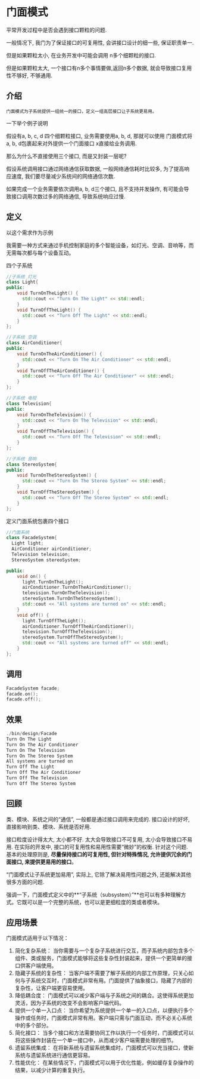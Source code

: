<!--
 * @Description: 
 * @version: 
 * @Author: 莫邪
 * @Date: 2023-10-19 10:02:41
 * @LastEditors: 莫邪
 * @LastEditTime: 2023-10-19 10:02:42
-->
# 门面模式

平常开发过程中是否会遇到接口颗粒的问题. 

一般情况下, 我门为了保证接口的可复用性, 会讲接口设计的细一些, 保证职责单一.

但是如果颗粒太小, 在业务开发中可能会调用 n多个细颗粒的接口. 

但是如果颗粒太大, 一个接口有n多个事情要做,返回n多个数据, 就会导致接口复用性不够好, 不够通用. 

## 介绍

`门面模式为子系统提供一组统一的接口，定义一组高层接口让子系统更易用。`

一下举个例子说明

假设有a, b, c, d 四个细颗粒接口, 业务需要使用a, b, d, 那就可以使用 门面模式将a, b, d包裹起来对外提供一个门面接口 x直接给业务调用. 

那么为什么不直接使用三个接口, 而是又封装一层呢?

假设系统调用接口通过网络通信获取数据, 一般网络通信耗时比较多, 为了提高响应速度, 我们要尽量减少系统间的网络通信次数. 

如果完成一个业务需要依次调用a, b, d三个接口, 且不支持并发操作, 有可能会导致接口调用次数过多的网络通信, 导致系统响应过慢.

## 定义

以这个需求作为示例

我需要一种方式来通过手机控制家庭的多个智能设备，如灯光、空调、音响等，而无需每次都与每个设备互动。

四个子系统

```cpp
//子系统 灯光
class Light{
public:
    void TurnOnTheLight() {
      std::cout << "Turn On The Light" << std::endl;
    }
    void TurnOffTheLight() {
      std::cout << "Turn Off The Light" << std::endl;
    }
};

//子系统 空调
class AirConditioner{
public:
    void TurnOnTheAirConditioner() {
      std::cout << "Turn On The Air Conditioner" << std::endl;
    }
    void TurnOffTheAirConditioner() {
      std::cout << "Turn Off The Air Conditioner" << std::endl;
    }
};

//子系统 电视
class Television{
public:
    void TurnOnTheTelevision() {
      std::cout << "Turn On The Television" << std::endl;
    }
    void TurnOffTheTelevision() {
      std::cout << "Turn Off The Television" << std::endl;
    }
};

//子系统 音响
class StereoSystem{
public:
    void TurnOnTheStereoSystem() {
      std::cout << "Turn On The Stereo System" << std::endl;
    }
    void TurnOffTheStereoSystem() {
      std::cout << "Turn Off The Stereo System" << std::endl;
    }
};
```

定义门面系统包裹四个接口

```cpp
//门面系统
class FacadeSystem{
  Light light;
  AirConditioner airConditioner;
  Television television;
  StereoSystem stereoSystem;

public:
    void on() {
      light.TurnOnTheLight();
      airConditioner.TurnOnTheAirConditioner();
      television.TurnOnTheTelevision();
      stereoSystem.TurnOnTheStereoSystem();
      std::cout << "All systems are turned on" << std::endl;
    }
    void off() {
      light.TurnOffTheLight();
      airConditioner.TurnOffTheAirConditioner();
      television.TurnOffTheTelevision();
      stereoSystem.TurnOffTheStereoSystem();
      std::cout << "All systems are turned off" << std::endl;
    }
};
```

## 调用

```cpp
FacadeSystem facade;
facade.on();
facade.off();
```

## 效果

```cpp
./bin/design/Facade        
Turn On The Light
Turn On The Air Conditioner
Turn On The Television
Turn On The Stereo System
All systems are turned on
Turn Off The Light
Turn Off The Air Conditioner
Turn Off The Television
Turn Off The Stereo System
```

## 回顾

类、模块、系统之间的“通信”, 一般都是通过接口调用来完成的. 接口设计的好坏, 直接影响到类、模块、系统是否好用.

接口粒度设计得太大, 太小都不好. 太大会导致接口不可复用, 太小会导致接口不易用. 在实际的开发中, 接口的可复用性和易用性需要“微妙”的权衡. 针对这个问题. 基本的处理原则是, **尽量保持接口的可复用性, 但针对特殊情况, 允许提供冗余的门面接口, 来提供更易用的接口**。

“门面模式让子系统更加易用”, 实际上, 它除了解决易用性问题之外, 还能解决其他很多方面的问题.

强调一下，门面模式定义中的**“子系统（subsystem）”**也可以有多种理解方式。它既可以是一个完整的系统，也可以是更细粒度的类或者模块。

## 应用场景

门面模式适用于以下情况：

1. 简化复杂系统： 当你需要与一个复杂子系统进行交互，而子系统内部包含多个组件、类或服务，门面模式能够将这些复杂性封装起来，提供一个更简单的接口供客户端使用。
2. 隐藏子系统的复杂性： 当客户端不需要了解子系统的内部工作原理，只关心如何与子系统交互时，门面模式非常有用。门面提供了抽象接口，隐藏了内部的复杂性，让客户端更容易使用。
3. 降低耦合度： 门面模式可以减少客户端与子系统之间的耦合。这使得系统更加灵活，因为子系统的改变不会影响客户端代码。
4. 提供一个单一入口点： 当你希望为系统提供一个单一的入口点，以便执行多个操作或任务时，门面模式非常有用。客户端只需与门面互动，而不必关心系统中的多个部分。
5. 简化接口： 当多个接口和方法需要协同工作以执行一个任务时，门面模式可以将这些操作封装在一个单一接口中，从而减少客户端需要处理的细节。
6. 遗留系统集成： 在将新系统与遗留系统集成时，门面模式可以充当接口，使新系统与遗留系统进行通信更容易。
7. 性能优化： 在某些情况下，门面模式可以用于优化性能，例如缓存复杂操作的结果，以减少计算的重复执行。